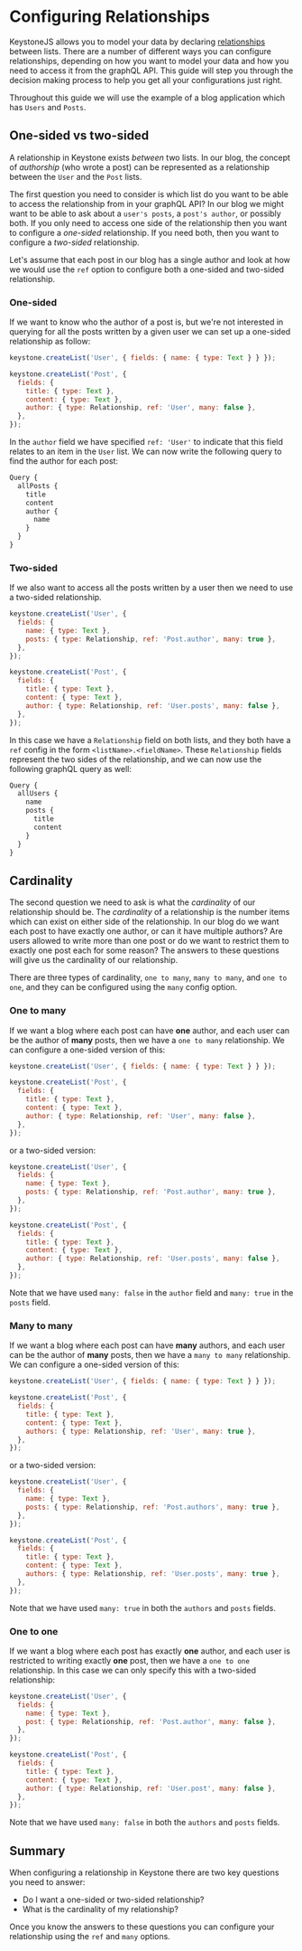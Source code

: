 <!--[meta]
section: guides
title: Configuring Relationships
[meta]-->

# Configuring Relationships

KeystoneJS allows you to model your data by declaring [relationships](/docs/discussions/relationships.md) between lists.
There are a number of different ways you can configure relationships, depending on how you want to model your data and how you need to access it from the graphQL API.
This guide will step you through the decision making process to help you get all your configurations just right.

Throughout this guide we will use the example of a blog application which has `Users` and `Posts`.

## One-sided vs two-sided

A relationship in Keystone exists _between_ two lists.
In our blog, the concept of _authorship_ (who wrote a post) can be represented as a relationship between the `User` and the `Post` lists.

The first question you need to consider is which list do you want to be able to access the relationship from in your graphQL API?
In our blog we might want to be able to ask about a `user's posts`, a `post's author`, or possibly both.
If you only need to access one side of the relationship then you want to configure a _one-sided_ relationship. If you need both, then you want to configure a _two-sided_ relationship.

Let's assume that each post in our blog has a single author and look at how we would use the `ref` option to configure both a one-sided and two-sided relationship.

### One-sided

If we want to know who the author of a post is, but we're not interested in querying for all the posts written by a given user we can set up a one-sided relationship as follow:

```javascript
keystone.createList('User', { fields: { name: { type: Text } } });

keystone.createList('Post', {
  fields: {
    title: { type: Text },
    content: { type: Text },
    author: { type: Relationship, ref: 'User', many: false },
  },
});
```

In the `author` field we have specified `ref: 'User'` to indicate that this field relates to an item in the `User` list.
We can now write the following query to find the author for each post:

```graphQL
Query {
  allPosts {
    title
    content
    author {
      name
    }
  }
}
```

### Two-sided

If we also want to access all the posts written by a user then we need to use a two-sided relationship.

```javascript
keystone.createList('User', {
  fields: {
    name: { type: Text },
    posts: { type: Relationship, ref: 'Post.author', many: true },
  },
});

keystone.createList('Post', {
  fields: {
    title: { type: Text },
    content: { type: Text },
    author: { type: Relationship, ref: 'User.posts', many: false },
  },
});
```

In this case we have a `Relationship` field on both lists, and they both have a `ref` config in the form `<listName>.<fieldName>`.
These `Relationship` fields represent the two sides of the relationship, and we can now use the following graphQL query as well:

```graphQL
Query {
  allUsers {
    name
    posts {
      title
      content
    }
  }
}
```

## Cardinality

The second question we need to ask is what the _cardinality_ of our relationship should be.
The _cardinality_ of a relationship is the number items which can exist on either side of the relationship.
In our blog do we want each post to have exactly one author, or can it have multiple authors?
Are users allowed to write more than one post or do we want to restrict them to exactly one post each for some reason?
The answers to these questions will give us the cardinality of our relationship.

There are three types of cardinality, `one to many`, `many to many`, and `one to one`, and they can be configured using the `many` config option.

### One to many

If we want a blog where each post can have **one** author, and each user can be the author of **many** posts, then we have a `one to many` relationship.
We can configure a one-sided version of this:

```javascript
keystone.createList('User', { fields: { name: { type: Text } } });

keystone.createList('Post', {
  fields: {
    title: { type: Text },
    content: { type: Text },
    author: { type: Relationship, ref: 'User', many: false },
  },
});
```

or a two-sided version:

```javascript
keystone.createList('User', {
  fields: {
    name: { type: Text },
    posts: { type: Relationship, ref: 'Post.author', many: true },
  },
});

keystone.createList('Post', {
  fields: {
    title: { type: Text },
    content: { type: Text },
    author: { type: Relationship, ref: 'User.posts', many: false },
  },
});
```

Note that we have used `many: false` in the `author` field and `many: true` in the `posts` field.

### Many to many

If we want a blog where each post can have **many** authors, and each user can be the author of **many** posts, then we have a `many to many` relationship.
We can configure a one-sided version of this:

```javascript
keystone.createList('User', { fields: { name: { type: Text } } });

keystone.createList('Post', {
  fields: {
    title: { type: Text },
    content: { type: Text },
    authors: { type: Relationship, ref: 'User', many: true },
  },
});
```

or a two-sided version:

```javascript
keystone.createList('User', {
  fields: {
    name: { type: Text },
    posts: { type: Relationship, ref: 'Post.authors', many: true },
  },
});

keystone.createList('Post', {
  fields: {
    title: { type: Text },
    content: { type: Text },
    authors: { type: Relationship, ref: 'User.posts', many: true },
  },
});
```

Note that we have used `many: true` in both the `authors` and `posts` fields.

### One to one

If we want a blog where each post has exactly **one** author, and each user is restricted to writing exactly **one** post, then we have a `one to one` relationship.
In this case we can only specify this with a two-sided relationship:

```javascript
keystone.createList('User', {
  fields: {
    name: { type: Text },
    post: { type: Relationship, ref: 'Post.author', many: false },
  },
});

keystone.createList('Post', {
  fields: {
    title: { type: Text },
    content: { type: Text },
    author: { type: Relationship, ref: 'User.post', many: false },
  },
});
```

Note that we have used `many: false` in both the `authors` and `posts` fields.

## Summary

When configuring a relationship in Keystone there are two key questions you need to answer:

- Do I want a one-sided or two-sided relationship?
- What is the cardinality of my relationship?

Once you know the answers to these questions you can configure your relationship using the `ref` and `many` options.
